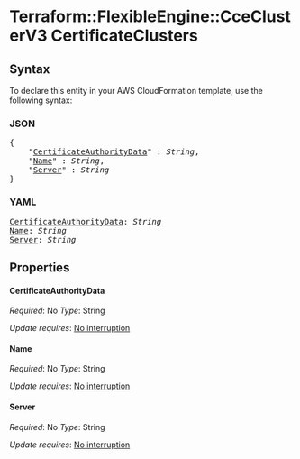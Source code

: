 # Terraform::FlexibleEngine::CceClusterV3 CertificateClusters

## Syntax

To declare this entity in your AWS CloudFormation template, use the following syntax:

### JSON

<pre>
{
    "<a href="#certificateauthoritydata" title="CertificateAuthorityData">CertificateAuthorityData</a>" : <i>String</i>,
    "<a href="#name" title="Name">Name</a>" : <i>String</i>,
    "<a href="#server" title="Server">Server</a>" : <i>String</i>
}
</pre>

### YAML

<pre>
<a href="#certificateauthoritydata" title="CertificateAuthorityData">CertificateAuthorityData</a>: <i>String</i>
<a href="#name" title="Name">Name</a>: <i>String</i>
<a href="#server" title="Server">Server</a>: <i>String</i>
</pre>

## Properties

#### CertificateAuthorityData

_Required_: No
_Type_: String

_Update requires_: [No interruption](https://docs.aws.amazon.com/AWSCloudFormation/latest/UserGuide/using-cfn-updating-stacks-update-behaviors.html#update-no-interrupt)

#### Name

_Required_: No
_Type_: String

_Update requires_: [No interruption](https://docs.aws.amazon.com/AWSCloudFormation/latest/UserGuide/using-cfn-updating-stacks-update-behaviors.html#update-no-interrupt)

#### Server

_Required_: No
_Type_: String

_Update requires_: [No interruption](https://docs.aws.amazon.com/AWSCloudFormation/latest/UserGuide/using-cfn-updating-stacks-update-behaviors.html#update-no-interrupt)

